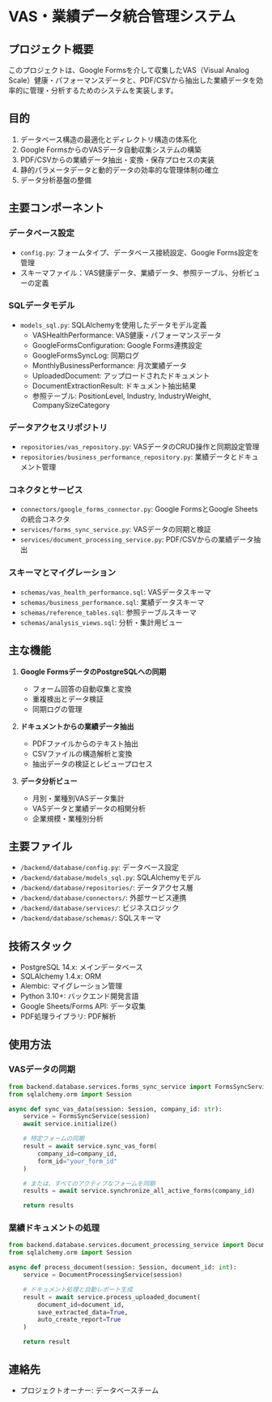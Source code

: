 # VAS・業績データ統合管理システム

## プロジェクト概要

このプロジェクトは、Google Formsを介して収集したVAS（Visual Analog Scale）健康・パフォーマンスデータと、PDF/CSVから抽出した業績データを効率的に管理・分析するためのシステムを実装します。

## 目的

1. データベース構造の最適化とディレクトリ構造の体系化
2. Google FormsからのVASデータ自動収集システムの構築
3. PDF/CSVからの業績データ抽出・変換・保存プロセスの実装
4. 静的パラメータデータと動的データの効率的な管理体制の確立
5. データ分析基盤の整備

## 主要コンポーネント

### データベース設定

- `config.py`: フォームタイプ、データベース接続設定、Google Forms設定を管理
- スキーマファイル：VAS健康データ、業績データ、参照テーブル、分析ビューの定義

### SQLデータモデル

- `models_sql.py`: SQLAlchemyを使用したデータモデル定義
  - VASHealthPerformance: VAS健康・パフォーマンスデータ
  - GoogleFormsConfiguration: Google Forms連携設定
  - GoogleFormsSyncLog: 同期ログ
  - MonthlyBusinessPerformance: 月次業績データ
  - UploadedDocument: アップロードされたドキュメント
  - DocumentExtractionResult: ドキュメント抽出結果
  - 参照テーブル: PositionLevel, Industry, IndustryWeight, CompanySizeCategory

### データアクセスリポジトリ

- `repositories/vas_repository.py`: VASデータのCRUD操作と同期設定管理
- `repositories/business_performance_repository.py`: 業績データとドキュメント管理

### コネクタとサービス

- `connectors/google_forms_connector.py`: Google FormsとGoogle Sheetsの統合コネクタ
- `services/forms_sync_service.py`: VASデータの同期と検証
- `services/document_processing_service.py`: PDF/CSVからの業績データ抽出

### スキーマとマイグレーション

- `schemas/vas_health_performance.sql`: VASデータスキーマ
- `schemas/business_performance.sql`: 業績データスキーマ
- `schemas/reference_tables.sql`: 参照テーブルスキーマ
- `schemas/analysis_views.sql`: 分析・集計用ビュー

## 主な機能

1. **Google FormsデータのPostgreSQLへの同期**
   - フォーム回答の自動収集と変換
   - 重複検出とデータ検証
   - 同期ログの管理

2. **ドキュメントからの業績データ抽出**
   - PDFファイルからのテキスト抽出
   - CSVファイルの構造解析と変換
   - 抽出データの検証とレビュープロセス

3. **データ分析ビュー**
   - 月別・業種別VASデータ集計
   - VASデータと業績データの相関分析
   - 企業規模・業種別分析

## 主要ファイル

- `/backend/database/config.py`: データベース設定
- `/backend/database/models_sql.py`: SQLAlchemyモデル
- `/backend/database/repositories/`: データアクセス層
- `/backend/database/connectors/`: 外部サービス連携
- `/backend/database/services/`: ビジネスロジック
- `/backend/database/schemas/`: SQLスキーマ

## 技術スタック

- PostgreSQL 14.x: メインデータベース
- SQLAlchemy 1.4.x: ORM
- Alembic: マイグレーション管理
- Python 3.10+: バックエンド開発言語
- Google Sheets/Forms API: データ収集
- PDF処理ライブラリ: PDF解析

## 使用方法

### VASデータの同期

```python
from backend.database.services.forms_sync_service import FormsSyncService
from sqlalchemy.orm import Session

async def sync_vas_data(session: Session, company_id: str):
    service = FormsSyncService(session)
    await service.initialize()

    # 特定フォームの同期
    result = await service.sync_vas_form(
        company_id=company_id,
        form_id="your_form_id"
    )

    # または、すべてのアクティブなフォームを同期
    results = await service.synchronize_all_active_forms(company_id)

    return results
```

### 業績ドキュメントの処理

```python
from backend.database.services.document_processing_service import DocumentProcessingService
from sqlalchemy.orm import Session

async def process_document(session: Session, document_id: int):
    service = DocumentProcessingService(session)

    # ドキュメント処理と自動レポート生成
    result = await service.process_uploaded_document(
        document_id=document_id,
        save_extracted_data=True,
        auto_create_report=True
    )

    return result
```

## 連絡先

- プロジェクトオーナー: データベースチーム